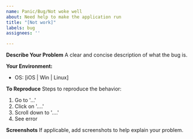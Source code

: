 ```yaml
---
name: Panic/Bug/Not woke well
about: Need help to make the application run
title: "[Not work]"
labels: bug
assignees: ''

---
```


**Describe Your Problem**
A clear and concise description of what the bug is.

**Your Environment:**
 - OS: [iOS | Win | Linux]
 

**To Reproduce**
Steps to reproduce the behavior:
1. Go to '...'
2. Click on '....'
3. Scroll down to '....'
4. See error


**Screenshots**
If applicable, add screenshots to help explain your problem.
